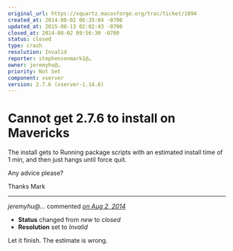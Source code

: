 ```yaml
---
original_url: https://xquartz.macosforge.org/trac/ticket/1894
created_at: 2014-08-02 06:35:04 -0700
updated_at: 2015-08-13 02:02:43 -0700
closed_at: 2014-08-02 09:56:30 -0700
status: closed
type: crash
resolution: Invalid
reporter: stephensonmark1@…
owner: jeremyhu@…
priority: Not Set
component: xserver
version: 2.7.6 (xserver-1.14.6)
---
```


Cannot get 2.7.6 to install on Mavericks
========================================


The install gets to Running package scripts with an estimated install time of 1 min, and then just hangs until force quit.

Any advice please?

Thanks
Mark



---

*jeremyhu@…* commented *[on Aug 2, 2014](https://xquartz.macosforge.org/trac/ticket/1894#comment:1 "August 2, 2014 at 9:56 AM PDT")*

-   **Status** changed from *new* to *closed*
-   **Resolution** set to *Invalid*

Let it finish. The estimate is wrong.



